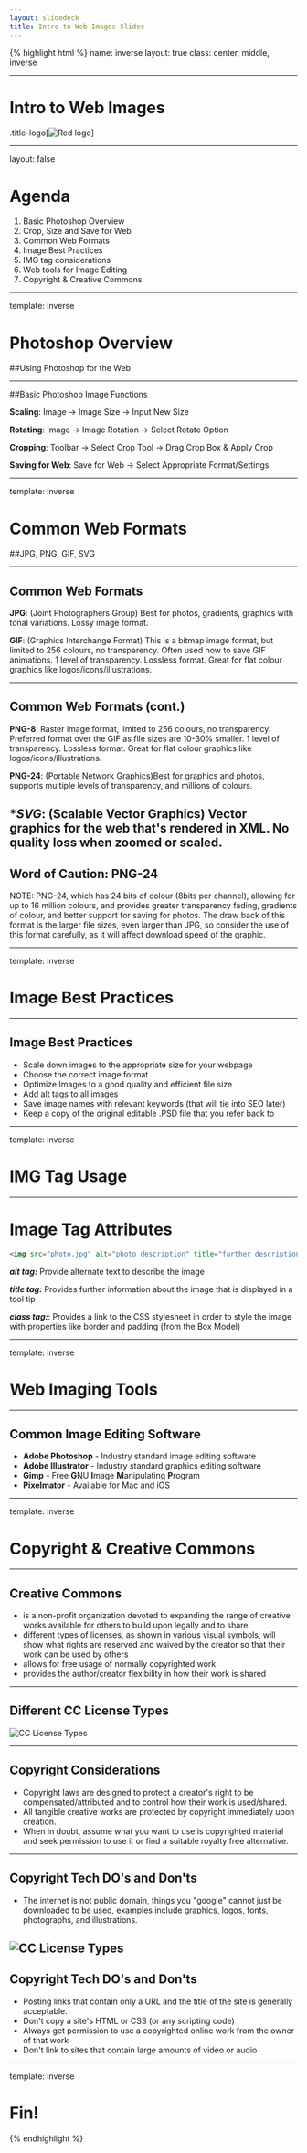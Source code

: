 ```yaml
---
layout: slidedeck
title: Intro to Web Images Slides
---
```


{% highlight html %}
name: inverse
layout: true
class: center, middle, inverse

---

# Intro to Web Images

.title-logo[![Red logo](../../public/img/red-logo-white.svg)]

---
layout: false

# Agenda

1. Basic Photoshop Overview
2. Crop, Size and Save for Web
3. Common Web Formats
4. Image Best Practices
5. IMG tag considerations
6. Web tools for Image Editing
7. Copyright & Creative Commons

---

template: inverse

# Photoshop Overview
##Using Photoshop for the Web

---
##Basic Photoshop Image Functions

****Scaling****: Image &rarr; Image Size &rarr;  Input New Size

****Rotating****: Image &rarr; Image Rotation &rarr; Select Rotate Option

****Cropping****: Toolbar &rarr; Select Crop Tool &rarr; Drag Crop Box & Apply Crop 

****Saving for Web****:  Save for Web &rarr; Select Appropriate Format/Settings

---
template: inverse

# Common Web Formats
##JPG, PNG, GIF, SVG

---
## Common Web Formats

****JPG****: (Joint Photographers Group) Best for photos, gradients, graphics with tonal variations. Lossy image format.

****GIF****: (Graphics Interchange Format) This is a bitmap image format, but limited to 256 colours, no transparency. Often used now to save GIF animations. 1 level of transparency. Lossless format. Great for flat colour graphics like logos/icons/illustrations.

---
## Common Web Formats (cont.)

****PNG-8****: Raster image format, limited to 256 colours, no transparency. Preferred format over the GIF as file sizes are 10-30% smaller. 1 level of transparency. Lossless format.  Great for flat colour graphics like logos/icons/illustrations.

****PNG-24****: (Portable Network Graphics)Best for graphics and photos, supports multiple levels of transparency, and millions of colours.

****SVG***: (Scalable Vector Graphics) Vector graphics for the web that's rendered in XML. No quality loss when zoomed or scaled.
---
## Word of Caution: PNG-24

NOTE: PNG-24, which has 24 bits of colour (8bits per channel), allowing for up to 16 million colours, and provides greater transparency fading, gradients of colour, and better support for saving for photos. The draw back of this format is the larger file sizes, even larger than JPG, so consider the use of this format carefully, as it will affect download speed of the graphic. 

---
template: inverse

# Image Best Practices

---
## Image Best Practices
- Scale down images to the appropriate size for your webpage
- Choose the correct image format
- Optimize Images to a good quality and efficient file size
- Add alt tags to all images
- Save image names with relevant keywords (that will tie into SEO later)
- Keep a copy of the original editable .PSD file that you refer back to

---
template: inverse

# IMG Tag Usage

---
# Image Tag Attributes
```html
<img src="photo.jpg" alt="photo description" title="further description of image" class="float_left />
```

***alt tag:*** Provide alternate text to describe the image

***title tag:***  Provides further information about the image that is displayed in a tool tip

***class tag:***: Provides a link to the CSS stylesheet in order to style the image with properties like border and padding (from the Box Model)

---
template: inverse

# Web Imaging Tools
---
## Common Image Editing Software
- **Adobe Photoshop** - Industry standard image editing software
- **Adobe Illustrator** - Industry standard graphics editing software
- **Gimp** - Free **G**NU **I**mage **M**anipulating **P**rogram
- **Pixelmator** - Available for Mac and iOS

---
template: inverse
# Copyright & Creative Commons

---

## Creative Commons
- is a non-profit organization devoted to expanding the range of creative works available for others to build upon legally and to share.
- different types of licenses, as shown in various visual symbols, will show what rights are reserved and waived by the creator so that their work can be used by others
- allows for free usage of normally copyrighted work
- provides the author/creator flexibility in how their work is shared

---
## Different CC License Types

![CC License Types](../../public/img/slide-assets/cc_license_types.png)

---

## Copyright Considerations 
- Copyright laws are designed to protect a creator's right to be compensated/attributed and to control how their work is used/shared. 
- All tangible creative works are protected by copyright immediately upon creation. 
- When in doubt, assume what you want to use is copyrighted material and seek permission to use it or find a suitable royalty free alternative.

---

## Copyright Tech DO's and Don'ts
- The internet is not public domain, things you "google" cannot just be downloaded to be used, examples include graphics, logos, fonts, photographs, and illustrations.

![CC License Types](../../public/img/slide-assets/google-search-box.png)
---

## Copyright Tech DO's and Don'ts
- Posting links that contain only a URL and the title of the site is generally acceptable.
- Don't copy a site's HTML or CSS (or any scripting code)
- Always get permission to use a copyrighted online work from the owner of that work
- Don't link to sites that contain large amounts of video or audio 

---

template: inverse

# Fin!

{% endhighlight %}
